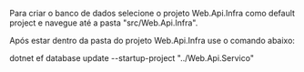 Para criar o banco de dados selecione o projeto Web.Api.Infra como default project e navegue até a pasta "src/Web.Api.Infra".

Após estar dentro da pasta do projeto Web.Api.Infra use o comando abaixo:

dotnet ef database update --startup-project "../Web.Api.Servico"
